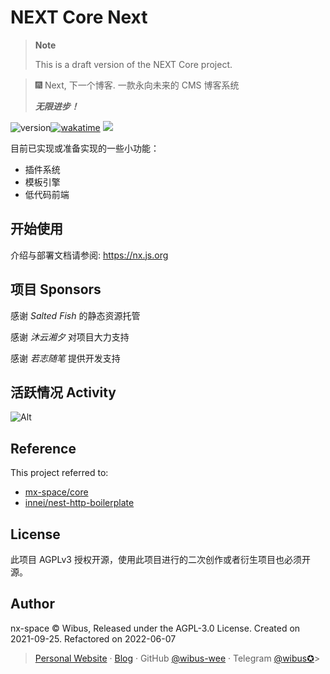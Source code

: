 # NEXT Core Next

> **Note**
>
> This is a draft version of the NEXT Core project.

> 🎆 Next, 下一个博客. 一款永向未来的 CMS 博客系统
> 
> **_无限进步！_**

<img src="https://img.shields.io/github/package-json/v/nx-space/core?style=flat-square" referrerpolicy="no-referrer" alt="version"><a href="https://wakatime.com/badge/github/nx-space/core"><img src="https://wakatime.com/badge/github/nx-space/core.svg?style=flat-square" alt="wakatime"></a>
<a href="https://github.com/nx-space/core/actions/workflows/build.yml"><img src="https://github.com/nx-space/core/actions/workflows/build.yml/badge.svg?style=flat-square"></a>

目前已实现或准备实现的一些小功能：

- 插件系统
- 模板引擎
- 低代码前端


## 开始使用

介绍与部署文档请参阅: https://nx.js.org


## 项目 Sponsors

感谢 *Salted Fish*  的静态资源托管

感谢 *沐云湘夕* 对项目大力支持

感谢 *若志随笔* 提供开发支持

## 活跃情况 Activity

![Alt](https://repobeats.axiom.co/api/embed/c41f4aa5c6264c1db4ddd6c2120c0fca64dabcea.svg "Repobeats analytics image")

## Reference

This project referred to: 

- [mx-space/core](https://github.com/mx-space/core)
- [innei/nest-http-boilerplate](https://github.com/Innei/nest-http-boilerplate)

## License

此项目 AGPLv3 授权开源，使用此项目进行的二次创作或者衍生项目也必须开源。

## Author

nx-space © Wibus, Released under the AGPL-3.0 License. Created on 2021-09-25. Refactored on 2022-06-07

> [Personal Website](http://iucky.cn/) · [Blog](https://blog.iucky.cn/) · GitHub [@wibus-wee](https://github.com/wibus-wee/) · Telegram [@wibus✪](https://t.me/wibus_wee)>
